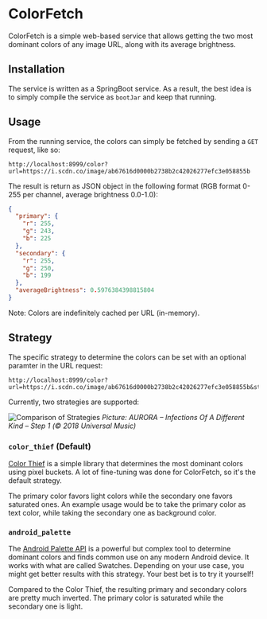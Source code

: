 # ColorFetch
ColorFetch is a simple web-based service that allows getting the two most dominant colors of any image URL, along with its average brightness.

## Installation
The service is written as a SpringBoot service. As a result, the best idea is to simply compile the service as `bootJar` and keep that running.

## Usage
From the running service, the colors can simply be fetched by sending a `GET` request, like so:

```
http://localhost:8999/color?url=https://i.scdn.co/image/ab67616d0000b2738b2c42026277efc3e058855b
```

The result is return as JSON object in the following format (RGB format 0-255 per channel, average brightness 0.0-1.0):

```json
{
  "primary": {
    "r": 255,
    "g": 243,
    "b": 225
  },
  "secondary": {
    "r": 255,
    "g": 250,
    "b": 199
  },
  "averageBrightness": 0.5976384398815804
}
```
Note: Colors are indefinitely cached per URL (in-memory).

## Strategy

The specific strategy to determine the colors can be set with an optional paramter in the URL request:

```
http://localhost:8999/color?url=https://i.scdn.co/image/ab67616d0000b2738b2c42026277efc3e058855b&strategy=color_thief
```

Currently, two strategies are supported:

![Comparison of Strategies](https://i.imgur.com/wuXAbnH.png)
*Picture: AURORA – Infections Of A Different Kind – Step 1 (© 2018 Universal Music)*

### `color_thief` (Default)
[Color Thief](https://lokeshdhakar.com/projects/color-thief) is a simple library that determines the most dominant colors using pixel buckets. A lot of fine-tuning was done for ColorFetch, so it's the default strategy.

The primary color favors light colors while the secondary one favors saturated ones. An example usage would be to take the primary color as text color, while taking the secondary one as background color.

### `android_palette`
The [Android Palette API](https://developer.android.com/develop/ui/views/graphics/palette-colors) is a powerful but complex tool to determine dominant colors and finds common use on any modern Android device. It works with what are called Swatches. Depending on your use case, you might get better results with this strategy. Your best bet is to try it yourself!

Compared to the Color Thief, the resulting primary and secondary colors are pretty much inverted. The primary color is saturated while the secondary one is light.
